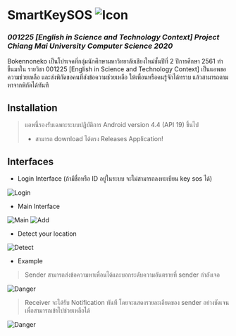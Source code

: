 # SmartKeySOS ![Icon](https://www.img.in.th/images/23a522b6429b727ede01e5679bed06ec.png "Icon")
### *001225 [English in Science and Technology Context] Project Chiang Mai University Computer Science 2020*

Bokennoneko เป็นโปรเจคที่กลุ่มนักศึกษามหาวิทยาลัยเชียงใหม่ชั้นปีที่ 2 ปีการศึกษา 2561 ทำขึ้นมาใน รายวิชา 001225 [English in Science and Technology Context]
เป็นแอพขอความช่วยเหลือ และส่งพิกัดขอคนที่ส่งข้อความช่วยเหลือ ให้เพื่อนหรือคนรู้จักได้ทราบ แล้วสามารถตามหาจากพิกัดได้ทันที

## Installation
> แอพนี้รองรับเฉพาะระบบปฏิบัติการ Android version 4.4 (API 19) ขึ้นไป
> - สามารถ download ได้ตรง Releases Application!

## Interfaces
- Login Interface (ถ้ามีชื่อหรือ ID อยู่ในระบบ จะไม่สามารถลงทะเบียน key sos ได้)

![Login](https://www.img.in.th/images/dd6aece3686302540443e0fdce99803b.png "Login")

- Main Interface

![Main](https://www.img.in.th/images/575fc1aa753a6da977880bab4a9c2c0f.png "Main") ![Add](https://www.img.in.th/images/f3606811a9f577690a17bef8c559bea2.png "Add")

- Detect your location

![Detect](https://www.img.in.th/images/07136690738d2da3283fc529f71169e8.png "Detect")

- Example
> Sender สามารถส่งข้อความหาเพื่อนได้และบอกระดับความอันตรายที่ sender กำลังเจอ

![Danger](https://www.img.in.th/images/4e9180135e37229ff74ba19392a08d0d.png "Danger")

> Receiver จะได้รับ Notification ทันที โดยจะแสดงรายละเอียดของ sender อย่างชัดเจน เพื่อสามารถเข้าไปช่วยเหลือได้

![Danger](https://www.img.in.th/images/44aee772fb635f03ec45410d94e0adf6.png "Danger")
